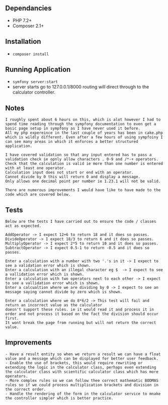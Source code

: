 ## Dependancies

 - PHP 7.2+
 - Composer 2.1+

## Installation 
 
 - `composer install`

## Running Application

 - `symfony server:start`
 - server starts go to 127.0.0.1/8000 routing will direct through to the calculator controller.

## Notes

    I roughly spent about 6 hours on this, which is alot however I had to spend time reading through the sympfony documentation to even get a basic page setup in sympfony as I have never used it before.
    All my php expereince in the last couple of years has been in cake.php which is wildly different. Even after a few hours of using sympfoiny I can see many areas in which it enforces a better structured application. 

    I have covered validation so that any input entered has to pass a validation check ie opnly allow characters . 0-9 and /*-+ operators.
    Check that the calculation is valid ie more than one number is entered with at least one operator.
    Calculation input does not start or end with an operator.
    Cannot divide by 0 this will return 0 and display a message.
    Only allows one decimal point per number ie 1.23.1 will not be valid.

    There are numerous improvements I would have like to have made to the code which are covered below.

## Tests
 
    Below are the tests I have carried out to ensure the code / classes act as expected.
    
    AddOperator -> I expect 12+6 to return 18 and it does so passes.
    DivideOperator -> I expect 18/3 to return 6 and it does so passes.
    MultiplyOperator -> I expect 2*5 to return 10 and it does so passes.
    SubtractOperator -> I expect 0.5-1 to return -0.5 and it does so passes.

    Enter a calculation with a number with two '.'s in it -> I expect to see a validation error which is shown.
    Enter a calculation with an illegal character eg $  -> I expect to see a vallidation error which is shown.
    Enter a calculation with two operators next to each other -> I expect to see a vallidation error which is shown.
    Enter a calcualtion where we are dividing by 0 -> I expect to see an message saying cannot divide by zero which is shown.
    
    Enter a calculation where we do 8*6/2 -> This test will fail and return an incorrect value as the calculator 
    doesn't support these rules. ie it would read it and process it in order and not process it based on the fact the division should occur first.
    It wont break the page from running but will not return the correct value.

## Improvements

    - Have a result entity so when we return a result we can have a float value and a message which can be displayed for better user feedback.
    - Enable the use of brackets, this would require rewriting or extending the logic in the calculator class, perhaps even extending the calculator class with scientific calculator class which has more operators.
    - More complex rules so we can follow thee correct mathematic BODMAS rules so if we could process multiplication brackets and division in the correct order.
    - Handle the rendering of the form in the calculator service to mnake the controller simpler which is better practice. 
